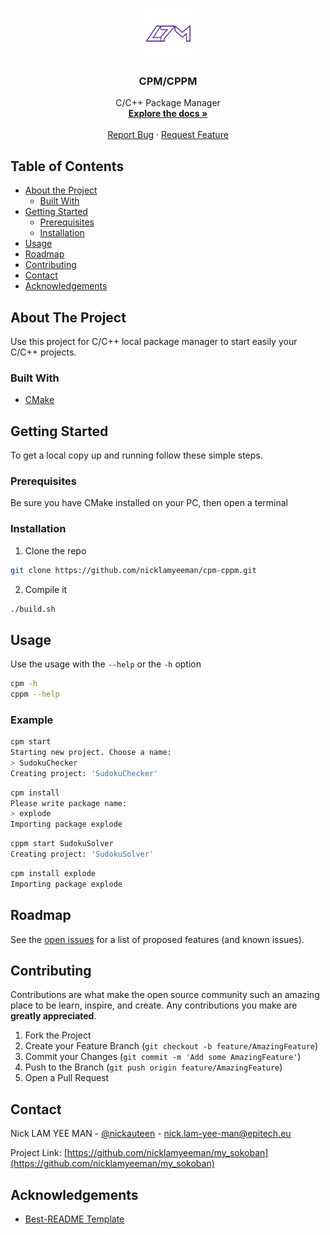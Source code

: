 <!-- PROJECT LOGO -->
<br />
<p align="center">
  <a href="https://github.com/nicklamyeeman/cpm-cppm">
    <img src="doc/readme/cpm.png" alt="Logo" width="80" height="80">
  </a>

  <h3 align="center">CPM/CPPM</h3>

  <p align="center">
    C/C++ Package Manager 
    <br />
    <a href="https://github.com/nicklamyeeman/cpm-cppm"><strong>Explore the docs »</strong></a>
    <br />
    <br />
    <a href="https://github.com/nicklamyeeman/cpm-cppm/issues">Report Bug</a>
    ·
    <a href="https://github.com/nicklamyeeman/cpm-cppm/issues">Request Feature</a>
  </p>
</p>



<!-- TABLE OF CONTENTS -->
## Table of Contents

* [About the Project](#about-the-project)
  * [Built With](#built-with)
* [Getting Started](#getting-started)
  * [Prerequisites](#prerequisites)
  * [Installation](#installation)
* [Usage](#usage)
* [Roadmap](#roadmap)
* [Contributing](#contributing)
* [Contact](#contact)
* [Acknowledgements](#acknowledgements)



<!-- ABOUT THE PROJECT -->
## About The Project

Use this project for C/C++ local package manager to start easily your C/C++ projects.


### Built With

* [CMake](https://cmake.org/)



<!-- GETTING STARTED -->
## Getting Started

To get a local copy up and running follow these simple steps.

### Prerequisites

Be sure you have CMake installed on your PC, then open a terminal

### Installation

1. Clone the repo
```sh
git clone https://github.com/nicklamyeeman/cpm-cppm.git
```
2. Compile it
```sh
./build.sh
```



<!-- USAGE -->
## Usage

Use the usage with the ```--help``` or the ```-h``` option
```sh
cpm -h
cppm --help
```

### Example

```sh
cpm start
Starting new project. Choose a name:
> SudokuChecker
Creating project: 'SudokuChecker'
```

```sh
cpm install
Please write package name:
> explode
Importing package explode
```

```sh
cppm start SudokuSolver
Creating project: 'SudokuSolver'
```

```sh
cpm install explode
Importing package explode
```


<!-- ROADMAP -->
## Roadmap

See the [open issues](https://github.com/nicklamyeeman/cpm-cppm/issues) for a list of proposed features (and known issues).



<!-- CONTRIBUTING -->
## Contributing

Contributions are what make the open source community such an amazing place to be learn, inspire, and create. Any contributions you make are **greatly appreciated**.

1. Fork the Project
2. Create your Feature Branch (`git checkout -b feature/AmazingFeature`)
3. Commit your Changes (`git commit -m 'Add some AmazingFeature'`)
4. Push to the Branch (`git push origin feature/AmazingFeature`)
5. Open a Pull Request



<!-- CONTACT -->
## Contact

Nick LAM YEE MAN - [@nickauteen](https://twitter.com/nickauteen) - nick.lam-yee-man@epitech.eu

Project Link: [https://github.com/nicklamyeeman/my_sokoban](https://github.com/nicklamyeeman/my_sokoban)



<!-- ACKNOWLEDGEMENTS -->
## Acknowledgements

* [Best-README Template](https://github.com/othneildrew/Best-README-Template)





<!-- MARKDOWN LINKS & IMAGES -->
<!-- https://www.markdownguide.org/basic-syntax/#reference-style-links -->
[contributors-shield]: https://img.shields.io/github/contributors/nicklamyeeman/repo.svg?style=flat-square
[contributors-url]: https://github.com/nicklamyeeman/repo/graphs/contributors
[forks-shield]: https://img.shields.io/github/forks/nicklamyeeman/repo.svg?style=flat-square
[forks-url]: https://github.com/nicklamyeeman/repo/network/members
[stars-shield]: https://img.shields.io/github/stars/nicklamyeeman/repo.svg?style=flat-square
[stars-url]: https://github.com/nicklamyeeman/repo/stargazers
[issues-shield]: https://img.shields.io/github/issues/nicklamyeeman/repo.svg?style=flat-square
[issues-url]: https://github.com/nicklamyeeman/repo/issues
[license-shield]: https://img.shields.io/github/license/nicklamyeeman/repo.svg?style=flat-square
[license-url]: https://github.com/nicklamyeeman/repo/blob/master/LICENSE.txt
[linkedin-shield]: https://img.shields.io/badge/-LinkedIn-black.svg?style=flat-square&logo=linkedin&colorB=555
[linkedin-url]: https://linkedin.com/in/nicklamyeeman
[product-screenshot]: images/screenshot.png